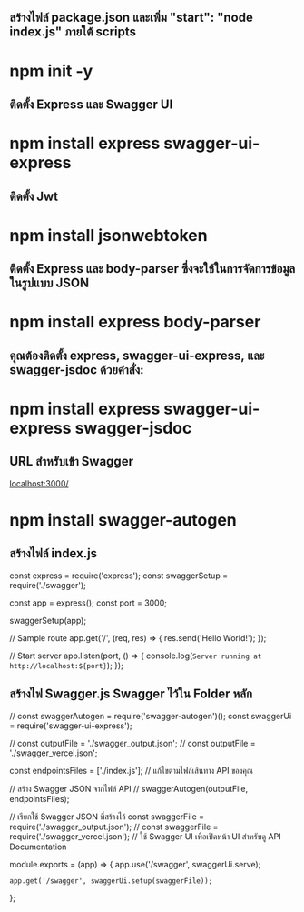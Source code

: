 ## สร้างไฟล์ package.json และเพิ่ม  "start": "node index.js" ภายใต้ scripts
# npm init -y

## ติดตั้ง Express และ Swagger UI
# npm install express swagger-ui-express


## ติดตั้ง Jwt 
# npm install jsonwebtoken

## ติดตั้ง Express และ body-parser ซึ่งจะใช้ในการจัดการข้อมูลในรูปแบบ JSON
# npm install express body-parser

## คุณต้องติดตั้ง express, swagger-ui-express, และ swagger-jsdoc ด้วยคำสั่ง:
# npm install express swagger-ui-express swagger-jsdoc

## URL สำหรับเข้า Swagger
[localhost:3000/](http://localhost:3000/swagger/)

# npm install swagger-autogen



## สร้างไฟล์ index.js 
const express = require('express');
const swaggerSetup = require('./swagger');

const app = express();
const port = 3000;

swaggerSetup(app);


// Sample route
app.get('/', (req, res) => {
  res.send('Hello World!');
});

// Start server
app.listen(port, () => {
  console.log(`Server running at http://localhost:${port}`);
});


## สร้างไฟ Swagger.js Swagger ไว้ใน Folder หลัก 
// const swaggerAutogen = require('swagger-autogen')();
const swaggerUi = require('swagger-ui-express');

// const outputFile = './swagger_output.json';
// const outputFile = './swagger_vercel.json';

const endpointsFiles = ['./index.js']; // แก้ไขตามไฟล์เส้นทาง API ของคุณ

// สร้าง Swagger JSON จากไฟล์ API
// swaggerAutogen(outputFile, endpointsFiles);

// เรียกใช้ Swagger JSON ที่สร้างไว้
const swaggerFile = require('./swagger_output.json');
// const swaggerFile = require('./swagger_vercel.json');
// ใช้ Swagger UI เพื่อเปิดหน้า UI สำหรับดู API Documentation


module.exports = (app) => {
    app.use('/swagger', swaggerUi.serve);
    
    app.get('/swagger', swaggerUi.setup(swaggerFile));
  };